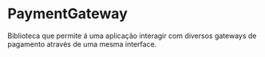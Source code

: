 # PaymentGateway
Biblioteca que permite á uma aplicação interagir com diversos gateways de pagamento através de uma mesma interface.
